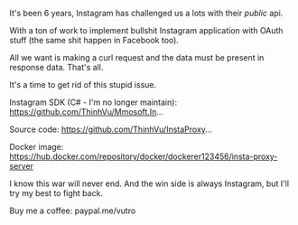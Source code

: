 It's been 6 years, Instagram has challenged us a lots with their *public* api.

With a ton of work to implement bullshit Instagram application with OAuth stuff (the same shit happen in Facebook too).

All we want is making a curl request and the data must be present in response data. That's all.

It's a time to get rid of this stupid issue.

Instagram SDK (C# - I'm no longer maintain):
https://github.com/ThinhVu/Mmosoft.In...

Source code:
https://github.com/ThinhVu/InstaProxy...

Docker image:
https://hub.docker.com/repository/docker/dockerer123456/insta-proxy-server

I know this war will never end. And the win side is always Instagram, but I'll try my best to fight back.

Buy me a coffee: paypal.me/vutro
